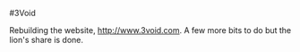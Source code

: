 #3Void

Rebuilding the website, http://www.3void.com. A few more bits to do but the lion's share is done.
